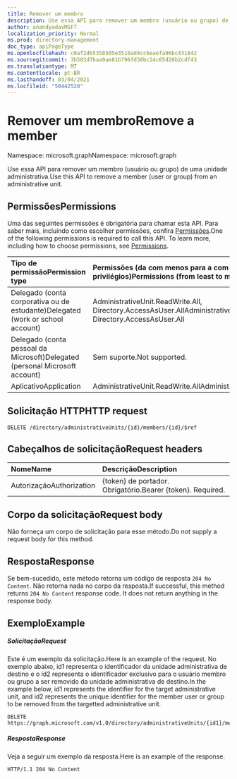 ```yaml
---
title: Remover um membro
description: Use essa API para remover um membro (usuário ou grupo) de uma unidade administrativa.
author: anandyadavMSFT
localization_priority: Normal
ms.prod: directory-management
doc_type: apiPageType
ms.openlocfilehash: c0af2db5358505e3510ad4cc6eaefa96bc431842
ms.sourcegitcommit: 3b583d7baa9ae81b796fd30bc24c65d26b2cdf43
ms.translationtype: MT
ms.contentlocale: pt-BR
ms.lasthandoff: 03/04/2021
ms.locfileid: "50442520"
---
```

# <a name="remove-a-member"></a><span data-ttu-id="092ec-103">Remover um membro</span><span class="sxs-lookup"><span data-stu-id="092ec-103">Remove a member</span></span>

<span data-ttu-id="092ec-104">Namespace: microsoft.graph</span><span class="sxs-lookup"><span data-stu-id="092ec-104">Namespace: microsoft.graph</span></span>

<span data-ttu-id="092ec-105">Use essa API para remover um membro (usuário ou grupo) de uma unidade administrativa.</span><span class="sxs-lookup"><span data-stu-id="092ec-105">Use this API to remove a member (user or group) from an administrative unit.</span></span>

## <a name="permissions"></a><span data-ttu-id="092ec-106">Permissões</span><span class="sxs-lookup"><span data-stu-id="092ec-106">Permissions</span></span>
<span data-ttu-id="092ec-p101">Uma das seguintes permissões é obrigatória para chamar esta API. Para saber mais, incluindo como escolher permissões, confira [Permissões](/graph/permissions-reference).</span><span class="sxs-lookup"><span data-stu-id="092ec-p101">One of the following permissions is required to call this API. To learn more, including how to choose permissions, see [Permissions](/graph/permissions-reference).</span></span>


|<span data-ttu-id="092ec-109">Tipo de permissão</span><span class="sxs-lookup"><span data-stu-id="092ec-109">Permission type</span></span>      | <span data-ttu-id="092ec-110">Permissões (da com menos para a com mais privilégios)</span><span class="sxs-lookup"><span data-stu-id="092ec-110">Permissions (from least to most privileged)</span></span>              |
|:--------------------|:---------------------------------------------------------|
|<span data-ttu-id="092ec-111">Delegado (conta corporativa ou de estudante)</span><span class="sxs-lookup"><span data-stu-id="092ec-111">Delegated (work or school account)</span></span> | <span data-ttu-id="092ec-112">AdministrativeUnit.ReadWrite.All, Directory.AccessAsUser.All</span><span class="sxs-lookup"><span data-stu-id="092ec-112">AdministrativeUnit.ReadWrite.All, Directory.AccessAsUser.All</span></span>    |
|<span data-ttu-id="092ec-113">Delegado (conta pessoal da Microsoft)</span><span class="sxs-lookup"><span data-stu-id="092ec-113">Delegated (personal Microsoft account)</span></span> | <span data-ttu-id="092ec-114">Sem suporte.</span><span class="sxs-lookup"><span data-stu-id="092ec-114">Not supported.</span></span>    |
|<span data-ttu-id="092ec-115">Aplicativo</span><span class="sxs-lookup"><span data-stu-id="092ec-115">Application</span></span> | <span data-ttu-id="092ec-116">AdministrativeUnit.ReadWrite.All</span><span class="sxs-lookup"><span data-stu-id="092ec-116">AdministrativeUnit.ReadWrite.All</span></span> |

## <a name="http-request"></a><span data-ttu-id="092ec-117">Solicitação HTTP</span><span class="sxs-lookup"><span data-stu-id="092ec-117">HTTP request</span></span>
<!-- { "blockType": "ignored" } -->
```http
DELETE /directory/administrativeUnits/{id}/members/{id}/$ref
```
## <a name="request-headers"></a><span data-ttu-id="092ec-118">Cabeçalhos de solicitação</span><span class="sxs-lookup"><span data-stu-id="092ec-118">Request headers</span></span>
| <span data-ttu-id="092ec-119">Nome</span><span class="sxs-lookup"><span data-stu-id="092ec-119">Name</span></span>      |<span data-ttu-id="092ec-120">Descrição</span><span class="sxs-lookup"><span data-stu-id="092ec-120">Description</span></span>|
|:----------|:----------|
| <span data-ttu-id="092ec-121">Autorização</span><span class="sxs-lookup"><span data-stu-id="092ec-121">Authorization</span></span>  | <span data-ttu-id="092ec-p102">{token} de portador. Obrigatório.</span><span class="sxs-lookup"><span data-stu-id="092ec-p102">Bearer {token}. Required.</span></span> |

## <a name="request-body"></a><span data-ttu-id="092ec-124">Corpo da solicitação</span><span class="sxs-lookup"><span data-stu-id="092ec-124">Request body</span></span>
<span data-ttu-id="092ec-125">Não forneça um corpo de solicitação para esse método.</span><span class="sxs-lookup"><span data-stu-id="092ec-125">Do not supply a request body for this method.</span></span>

## <a name="response"></a><span data-ttu-id="092ec-126">Resposta</span><span class="sxs-lookup"><span data-stu-id="092ec-126">Response</span></span>

<span data-ttu-id="092ec-p103">Se bem-sucedido, este método retorna um código de resposta `204 No Content`. Não retorna nada no corpo da resposta.</span><span class="sxs-lookup"><span data-stu-id="092ec-p103">If successful, this method returns `204 No Content` response code. It does not return anything in the response body.</span></span>

## <a name="example"></a><span data-ttu-id="092ec-129">Exemplo</span><span class="sxs-lookup"><span data-stu-id="092ec-129">Example</span></span>
##### <a name="request"></a><span data-ttu-id="092ec-130">Solicitação</span><span class="sxs-lookup"><span data-stu-id="092ec-130">Request</span></span>
<span data-ttu-id="092ec-131">Este é um exemplo da solicitação.</span><span class="sxs-lookup"><span data-stu-id="092ec-131">Here is an example of the request.</span></span> <span data-ttu-id="092ec-132">No exemplo abaixo, id1 representa o identificador da unidade administrativa de destino e o id2 representa o identificador exclusivo para o usuário membro ou grupo a ser removido da unidade administrativa de destino.</span><span class="sxs-lookup"><span data-stu-id="092ec-132">In the example below, id1 represents the identifier for the target administrative unit, and id2 represents the unique identifier for the member user or group to be removed from the targetted administrative unit.</span></span> 

```http
DELETE https://graph.microsoft.com/v1.0/directory/administrativeUnits/{id1}/members/{id2}/$ref
```

##### <a name="response"></a><span data-ttu-id="092ec-133">Resposta</span><span class="sxs-lookup"><span data-stu-id="092ec-133">Response</span></span>
<span data-ttu-id="092ec-134">Veja a seguir um exemplo da resposta.</span><span class="sxs-lookup"><span data-stu-id="092ec-134">Here is an example of the response.</span></span>
 
```http
HTTP/1.1 204 No Content
```
